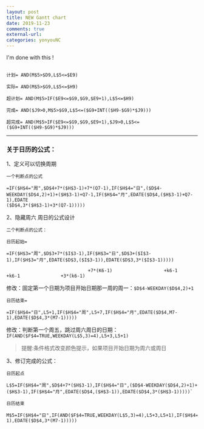 ```yaml
---
layout: post
title: NEW Gantt chart
date: 2019-11-23
comments: true
external-url:
categories: yonyouNC 
---
```


I'm done with this ! 

```

计划= AND(M$5>$D9,L$5<=$E9)

实际= AND(M$5>$G9,L$5<=$H9)

超计划= AND(M$5>IF($E9<=$G9,$G9,$E9+1),L$5<=$H9)

完成= AND($J9>0,M$5>$G9,L$5<=($G9+INT(($H9-$G9)*$J9)))

超完成= AND(M$5>IF($E9<=$G9,$G9,$E9+1),$J9>0,L$5<=($G9+INT(($H9-$G9)*$J9)))
```
---

### 关于日历的公式：

1、定义可以切换周期

```
一个判断点的公式  

=IF($H$4="周",$D$4+7*($H$3-1)+7*(Q7-1),IF($H$4="日",($D$4-WEEKDAY($D$4,2)+1)+($H$3-1)+Q7-1,IF($H$4="月",EDATE($D$4,($H$3-1)+Q7-1),EDATE
($D$4,3*($H$3-1)+3*(Q7-1)))))
```

2、隐藏周六 周日的公式设计     

```
二个判断点的公式：

日历起始=

=IF($H$3="周",$D$3+7*($I$3-1),IF($H$3="日",$D$3+($I$3-1),IF($H$3="月",EDATE($D$3,($I$3-1)),EDATE($D$3,3*($I$3-1)))))

                              +7*(K6-1)                   +k6-1                           +k6-1               +3*(k6-1)
```

修改：固定第一个日期为项目开始日期那一周的周一：`$D$4-WEEKDAY($D$4,2)+1`


```
日历结束=

=IF($H$4="日",L5+1,IF($H$4="周",L5+7,IF($H$4="月",EDATE($D$4,M7-1),EDATE($D$4,3*(M7-1)))))

```
修改：判断第一个周五，跳过周六周日的日期：`IF(AND($F$4=TRUE,WEEKDAY(L$5,3)=4),L5+3,L5+1)` 


>提醒:条件格式改变颜色提示，如果项目开始日期为周六或周日 


3、修订完成的公式：

```
日历起点

L$5=IF($H$4="周",$D$4+7*($H$3-1),IF($H$4="日",($D$4-WEEKDAY($D$4,2)+1)+($H$3-1),IF($H$4="月",EDATE($D$4,($H$3-1)),EDATE($D$4,3*($H$3-1)))))`

日历结束

M$5=IF($H$4="日",IF(AND($F$4=TRUE,WEEKDAY(L$5,3)=4),L5+3,L5+1),IF($H$4="周",L5+7,IF($H$4="月",EDATE($D$4,M7-1),EDATE($D$4,3*(M7-1)))))

```